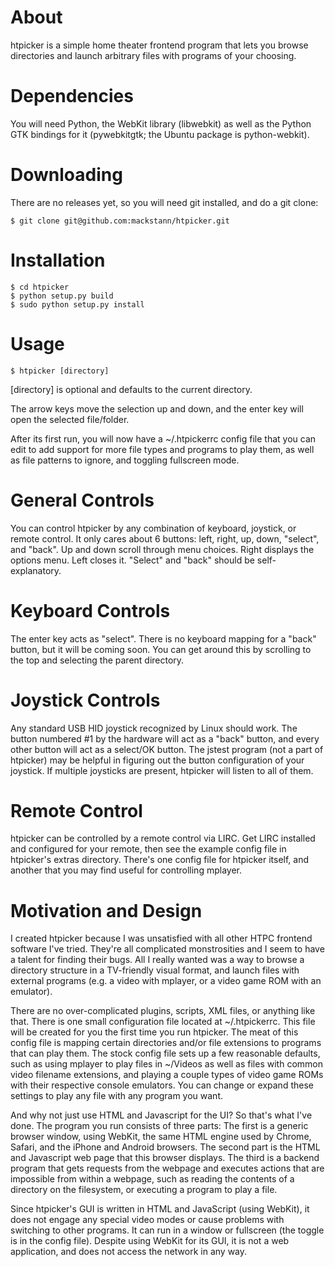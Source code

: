 About
=====

htpicker is a simple home theater frontend program that lets you browse
directories and launch arbitrary files with programs of your choosing.

Dependencies
============

You will need Python, the WebKit library (libwebkit) as well as the Python GTK
bindings for it (pywebkitgtk; the Ubuntu package is python-webkit).

Downloading
===========

There are no releases yet, so you will need git installed, and do a git clone:

    $ git clone git@github.com:mackstann/htpicker.git

Installation
============

    $ cd htpicker
    $ python setup.py build
    $ sudo python setup.py install

Usage
=====

    $ htpicker [directory]

[directory] is optional and defaults to the current directory.

The arrow keys move the selection up and down, and the enter key will open the
selected file/folder.

After its first run, you will now have a ~/.htpickerrc config file that you can
edit to add support for more file types and programs to play them, as well as
file patterns to ignore, and toggling fullscreen mode.

General Controls
================

You can control htpicker by any combination of keyboard, joystick, or remote
control.  It only cares about 6 buttons: left, right, up, down, "select", and
"back".  Up and down scroll through menu choices.  Right displays the options
menu.  Left closes it.  "Select" and "back" should be self-explanatory.

Keyboard Controls
=================

The enter key acts as "select".  There is no keyboard mapping for a "back"
button, but it will be coming soon.  You can get around this by scrolling to
the top and selecting the parent directory.

Joystick Controls
=================

Any standard USB HID joystick recognized by Linux should work.  The button
numbered #1 by the hardware will act as a "back" button, and every other button
will act as a select/OK button.  The jstest program (not a part of htpicker)
may be helpful in figuring out the button configuration of your joystick.  If
multiple joysticks are present, htpicker will listen to all of them.

Remote Control
==============

htpicker can be controlled by a remote control via LIRC.  Get LIRC installed
and configured for your remote, then see the example config file in htpicker's
extras directory.  There's one config file for htpicker itself, and another
that you may find useful for controlling mplayer.

Motivation and Design
=====================

I created htpicker because I was unsatisfied with all other HTPC frontend
software I've tried.  They're all complicated monstrosities and I seem to
have a talent for finding their bugs.  All I really wanted was a way to browse
a directory structure in a TV-friendly visual format, and launch files with
external programs (e.g. a video with mplayer, or a video game ROM with an
emulator).

There are no over-complicated plugins, scripts, XML files, or anything like
that.  There is one small configuration file located at ~/.htpickerrc.  This
file will be created for you the first time you run htpicker.  The meat of this
config file is mapping certain directories and/or file extensions to programs
that can play them.  The stock config file sets up a few reasonable defaults,
such as using mplayer to play files in ~/Videos as well as files with common
video filename extensions, and playing a couple types of video game ROMs with
their respective console emulators.  You can change or expand these settings to
play any file with any program you want.

And why not just use HTML and Javascript for the UI?  So that's what I've done.
The program you run consists of three parts:  The first is a generic browser
window, using WebKit, the same HTML engine used by Chrome, Safari, and the
iPhone and Android browsers.  The second part is the HTML and Javascript web
page that this browser displays.  The third is a backend program that gets
requests from the webpage and executes actions that are impossible from within
a webpage, such as reading the contents of a directory on the filesystem, or
executing a program to play a file.

Since htpicker's GUI is written in HTML and JavaScript (using WebKit), it does
not engage any special video modes or cause problems with switching to other
programs. It can run in a window or fullscreen (the toggle is in the config
file). Despite using WebKit for its GUI, it is not a web application, and does
not access the network in any way.
